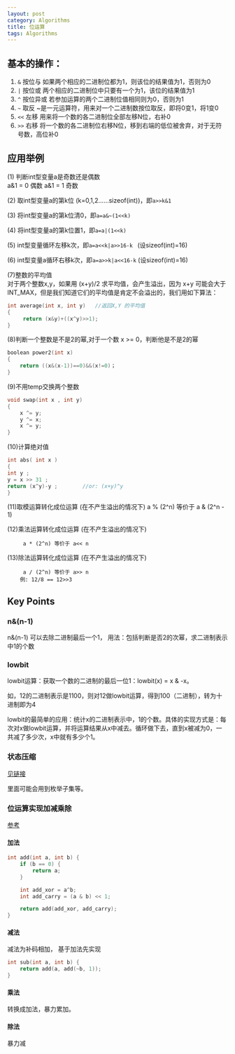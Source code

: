 ```yaml
---
layout: post
category: Algorithms
title: 位运算
tags: Algorithms
---
```




## 基本的操作：

1. ```&``` 按位与 如果两个相应的二进制位都为1，则该位的结果值为1，否则为0
2. ```|``` 按位或 两个相应的二进制位中只要有一个为1，该位的结果值为1
3. ```^``` 按位异或 若参加运算的两个二进制位值相同则为0，否则为1
4. ```~``` 取反 ~是一元运算符，用来对一个二进制数按位取反，即将0变1，将1变0
5. ```<<``` 左移 用来将一个数的各二进制位全部左移N位，右补0
6. ```>>``` 右移 将一个数的各二进制位右移N位，移到右端的低位被舍弃，对于无符号数，高位补0

## 应用举例
(1) 判断int型变量a是奇数还是偶数           
       a&1   = 0 偶数
       a&1 =   1 奇数

(2) 取int型变量a的第k位 (k=0,1,2……sizeof(int))，即```a>>k&1```

(3) 将int型变量a的第k位清0，即```a=a&~(1<<k)```

(4) 将int型变量a的第k位置1，即```a=a|(1<<k)```

(5) int型变量循环左移k次，即```a=a<<k|a>>16-k ```  (设sizeof(int)=16)

(6) int型变量a循环右移k次，即```a=a>>k|a<<16-k```   (设sizeof(int)=16)

(7)整数的平均值   
对于两个整数x,y，如果用 (x+y)/2 求平均值，会产生溢出，因为 x+y 可能会大于INT_MAX，但是我们知道它们的平均值是肯定不会溢出的，我们用如下算法：

```c++
int average(int x, int y)   //返回X,Y 的平均值
{   
     return (x&y)+((x^y)>>1);
}
```

(8)判断一个整数是不是2的幂,对于一个数 x >= 0，判断他是不是2的幂
```c++
boolean power2(int x)
{
    return ((x&(x-1))==0)&&(x!=0)；
}
```

(9)不用temp交换两个整数
```c++
void swap(int x , int y)
{
    x ^= y;
    y ^= x;
    x ^= y;
}
```

(10)计算绝对值
```c++
int abs( int x )
{
int y ;
y = x >> 31 ;
return (x^y)-y ;        //or: (x+y)^y
}
```

(11)取模运算转化成位运算 (在不产生溢出的情况下)
         a % (2^n) 等价于 a & (2^n - 1)

(12)乘法运算转化成位运算 (在不产生溢出的情况下)

         a * (2^n) 等价于 a<< n

(13)除法运算转化成位运算 (在不产生溢出的情况下)

         a / (2^n) 等价于 a>> n
        例: 12/8 == 12>>3

## Key Points

### n&(n-1)

n&(n-1) 可以去除二进制最后一个1， 用法：包括判断是否2的次幂，求二进制表示中1的个数

### lowbit

lowbit运算：获取一个数的二进制的最后一位1：lowbit(x) = x & -x。

如，12的二进制表示是1100，则对12做lowbit运算，得到100（二进制），转为十进制即为4

lowbit的最简单的应用：统计x的二进制表示中，1的个数。具体的实现方式是：每次对x做lowbit运算，并将运算结果从x中减去。循环做下去，直到x被减为0，一共减了多少次，x中就有多少个1。

### 状态压缩

[见链接](https://mafulong.github.io/2021/09/08/%E7%8A%B6%E6%80%81%E5%8E%8B%E7%BC%A9/)

里面可能会用到枚举子集等。

### 位运算实现加减乘除

[参考](https://arianx.me/2018/08/17/Use-bit-arithmetic-to-implement-addition-subtraction-multiplication-and-division/)

#### 加法

```c++
int add(int a, int b) {
    if (b == 0) {
        return a;
    }

    int add_xor = a^b;
    int add_carry = (a & b) << 1;

    return add(add_xor, add_carry);
}
```

#### 减法

减法为补码相加， 基于加法先实现

```c++
int sub(int a, int b) {
    return add(a, add(~b, 1));
}
```

#### 乘法

转换成加法，暴力累加。

#### 除法

暴力减